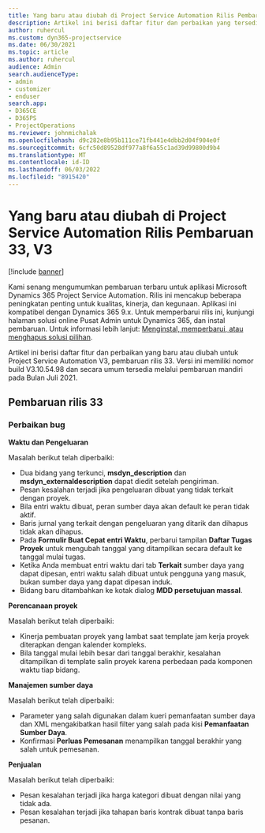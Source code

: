 ```yaml
---
title: Yang baru atau diubah di Project Service Automation Rilis Pembaruan 33, V3
description: Artikel ini berisi daftar fitur dan perbaikan yang tersedia di Project Service Automation V3, pembaruan rilis 33, V3.
author: ruhercul
ms.custom: dyn365-projectservice
ms.date: 06/30/2021
ms.topic: article
ms.author: ruhercul
audience: Admin
search.audienceType:
- admin
- customizer
- enduser
search.app:
- D365CE
- D365PS
- ProjectOperations
ms.reviewer: johnmichalak
ms.openlocfilehash: d9c282e8b95b111ce71fb441e4dbb2d04f904e0f
ms.sourcegitcommit: 6cfc50d89528df977a8f6a55c1ad39d99800d9b4
ms.translationtype: MT
ms.contentlocale: id-ID
ms.lasthandoff: 06/03/2022
ms.locfileid: "8915420"
---
```

# <a name="whats-new-or-changed-in-project-service-automation-update-release-33-v3"></a>Yang baru atau diubah di Project Service Automation Rilis Pembaruan 33, V3

[!include [banner](../includes/psa-now-project-operations.md)]

Kami senang mengumumkan pembaruan terbaru untuk aplikasi Microsoft Dynamics 365 Project Service Automation. Rilis ini mencakup beberapa peningkatan penting untuk kualitas, kinerja, dan kegunaan. Aplikasi ini kompatibel dengan Dynamics 365 9.x. Untuk memperbarui rilis ini, kunjungi halaman solusi online Pusat Admin untuk Dynamics 365, dan instal pembaruan. Untuk informasi lebih lanjut: [Menginstal, memperbarui, atau menghapus solusi pilihan](/power-platform/admin/install-remove-preferred-solution).

Artikel ini berisi daftar fitur dan perbaikan yang baru atau diubah untuk Project Service Automation V3, pembaruan rilis 33. Versi ini memiliki nomor build V3.10.54.98 dan secara umum tersedia melalui pembaruan mandiri pada Bulan Juli 2021.

## <a name="update-release-33"></a>Pembaruan rilis 33

### <a name="bug-fixes"></a>Perbaikan bug

**Waktu dan Pengeluaran**

Masalah berikut telah diperbaiki:

- Dua bidang yang terkunci, **msdyn_description** dan **msdyn_externaldescription** dapat diedit setelah pengiriman.
- Pesan kesalahan terjadi jika pengeluaran dibuat yang tidak terkait dengan proyek.
- Bila entri waktu dibuat, peran sumber daya akan default ke peran tidak aktif.
- Baris jurnal yang terkait dengan pengeluaran yang ditarik dan dihapus tidak akan dihapus.
- Pada **Formulir Buat Cepat entri Waktu**, perbarui tampilan **Daftar Tugas Proyek** untuk mengubah tanggal yang ditampilkan secara default ke tanggal mulai tugas.
- Ketika Anda membuat entri waktu dari tab **Terkait** sumber daya yang dapat dipesan, entri waktu salah dibuat untuk pengguna yang masuk, bukan sumber daya yang dapat dipesan induk.
- Bidang baru ditambahkan ke kotak dialog **MDD persetujuan massal**.

**Perencanaan proyek**

Masalah berikut telah diperbaiki:
- Kinerja pembuatan proyek yang lambat saat template jam kerja proyek diterapkan dengan kalender kompleks.
- Bila tanggal mulai lebih besar dari tanggal berakhir, kesalahan ditampilkan di template salin proyek karena perbedaan pada komponen waktu tiap bidang.

**Manajemen sumber daya**

Masalah berikut telah diperbaiki:
- Parameter yang salah digunakan dalam kueri pemanfaatan sumber daya dan XML mengakibatkan hasil filter yang salah pada kisi **Pemanfaatan Sumber Daya**.
- Konfirmasi **Perluas Pemesanan** menampilkan tanggal berakhir yang salah untuk pemesanan.

**Penjualan**

Masalah berikut telah diperbaiki:
- Pesan kesalahan terjadi jika harga kategori dibuat dengan nilai yang tidak ada.
- Pesan kesalahan terjadi jika tahapan baris kontrak dibuat tanpa baris pesanan.
